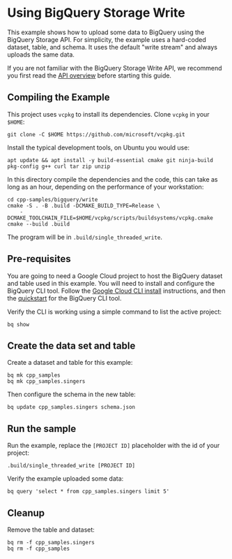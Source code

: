 # Using BigQuery Storage Write

This example shows how to upload some data to BigQuery using the BigQuery Storage API.
For simplicity, the example uses a hard-coded dataset, table, and schema. It uses
the default "write stream" and always uploads the same data.

If you are not familiar with the BigQuery Storage Write API, we recommend you
first read the [API overview] before starting this guide.

## Compiling the Example

This project uses `vcpkg` to install its dependencies. Clone `vcpkg` in your `$HOME`:

```shell
git clone -C $HOME https://github.com/microsoft/vcpkg.git
```

Install the typical development tools, on Ubuntu you would use:

```shell
apt update && apt install -y build-essential cmake git ninja-build pkg-config g++ curl tar zip unzip
```

In this directory compile the dependencies and the code, this can take as long as an hour, depending on the performance
of your workstation:

```shell
cd cpp-samples/bigquery/write
cmake -S . -B .build -DCMAKE_BUILD_TYPE=Release \
    -DCMAKE_TOOLCHAIN_FILE=$HOME/vcpkg/scripts/buildsystems/vcpkg.cmake
cmake --build .build
```

The program will be in `.build/single_threaded_write`.

## Pre-requisites

You are going to need a Google Cloud project to host the BigQuery dataset and table used in this example.
You will need to install and configure the BigQuery CLI tool. Follow the
[Google Cloud CLI install][install-sdk] instructions, and then the [quickstart][BigQuery CLI tool] for
the BigQuery CLI tool.

Verify the CLI is working using a simple command to list the active project:

```shell
bq show
```

## Create the data set and table

Create a dataset and table for this example:

```shell
bq mk cpp_samples
bq mk cpp_samples.singers
```

Then configure the schema in the new table:

```shell
bq update cpp_samples.singers schema.json
```

## Run the sample

Run the example, replace the `[PROJECT ID]` placeholder with the id of your project:

```shell
.build/single_threaded_write [PROJECT ID]
```

Verify the example uploaded some data:

```shell
bq query 'select * from cpp_samples.singers limit 5'
```

## Cleanup

Remove the table and dataset:

```shell
bq rm -f cpp_samples.singers
bq rm -f cpp_samples
```

[API overview]: https://cloud.google.com/bigquery/docs/write-api
[BigQuery CLI tool]: https://cloud.google.com/bigquery/docs/bq-command-line-tool
[install-sdk]: https://cloud.google.com/sdk/docs/install-sdk